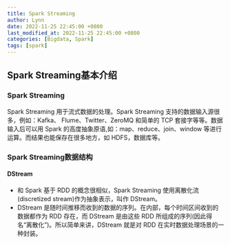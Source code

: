 ```yaml
---
title: Spark Streaming
author: Lynn
date: 2022-11-25 22:45:00 +0800
last_modified_at: 2022-11-25 22:45:00 +0800
categories: [Bigdata, Spark]
tags: [spark]
---
```

## Spark Streaming基本介绍
### Spark Streaming
Spark Streaming 用于流式数据的处理。Spark Streaming 支持的数据输入源很多，例如：Kafka、 Flume、Twitter、ZeroMQ 和简单的 TCP 套接字等等。数据输入后可以用 Spark 的高度抽象原语,如：map、reduce、join、window 等进行运算。而结果也能保存在很多地方，如 HDFS，数据库等。

### Spark Streaming数据结构
#### DStream
- 和 Spark 基于 RDD 的概念很相似，Spark Streaming 使用离散化流(discretized stream)作为抽象表示，叫作 DStream。
- DStream 是随时间推移而收到的数据的序列。在内部，每个时间区间收到的数据都作为 RDD 存在，而 DStream 是由这些 RDD 所组成的序列(因此得名“离散化”)。所以简单来讲，DStream 就是对 RDD 在实时数据处理场景的一种封装。
